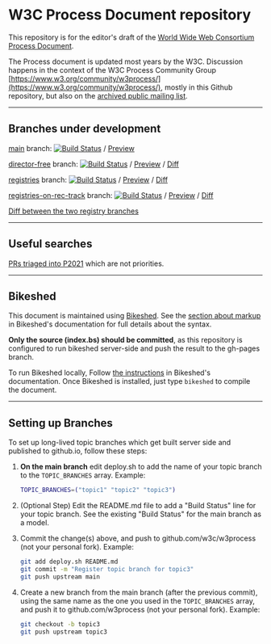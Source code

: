 # W3C Process Document repository


This repository is for the editor's draft of the [World Wide Web Consortium Process Document](https://www.w3.org/Consortium/Process/).

The Process document is updated most years by the W3C.
Discussion happens in the context of the W3C Process Community Group
[https://www.w3.org/community/w3process/](https://www.w3.org/community/w3process/), mostly in this Github repository, but also on the <a href="https://lists.w3.org/Archives/Public/public-w3process/">archived public mailing list</a>.

----
## Branches under development

[main](https://github.com/w3c/w3process/tree/main) branch:
[![Build Status](https://travis-ci.com/w3c/w3process.svg?branch=main)](https://travis-ci.com/w3c/w3process) /
[Preview](https://www.w3.org/Consortium/Process/Drafts/)

[director-free](https://github.com/w3c/w3process/tree/director-free) branch:
[![Build Status](https://travis-ci.com/w3c/w3process.svg?branch=director-free)](https://travis-ci.com/w3c/w3process) /
[Preview](https://www.w3.org/Consortium/Process/Drafts/director-free/) /
[Diff](https://services.w3.org/htmldiff?doc1=https%3A%2F%2Fwww.w3.org%2FConsortium%2FProcess%2FDrafts%2F&doc2=https%3A%2F%2Fwww.w3.org%2FConsortium%2FProcess%2FDrafts%2Fdirector-free)

[registries](https://github.com/w3c/w3process/tree/registries) branch:
[![Build Status](https://travis-ci.com/w3c/w3process.svg?branch=registries)](https://travis-ci.com/w3c/w3process) /
[Preview](https://www.w3.org/Consortium/Process/Drafts/registries/) /
[Diff](https://services.w3.org/htmldiff?doc1=https%3A%2F%2Fwww.w3.org%2FConsortium%2FProcess%2FDrafts%2F&doc2=https%3A%2F%2Fwww.w3.org%2FConsortium%2FProcess%2FDrafts%2Fregistries%2F)

[registries-on-rec-track](https://github.com/w3c/w3process/tree/registries-on-rec-track) branch:
[![Build Status](https://travis-ci.com/w3c/w3process.svg?branch=registries-on-rec-track)](https://travis-ci.com/w3c/w3process) /
[Preview](https://www.w3.org/Consortium/Process/Drafts/registries-on-rec-track/) /
[Diff](https://services.w3.org/htmldiff?doc1=https%3A%2F%2Fwww.w3.org%2FConsortium%2FProcess%2FDrafts%2F&doc2=https%3A%2F%2Fwww.w3.org%2FConsortium%2FProcess%2FDrafts%2Fregistries-on-rec-track%2F)

[Diff between the two registry branches](https://services.w3.org/htmldiff?doc1=https%3A%2F%2Fwww.w3.org%2FConsortium%2FProcess%2FDrafts%2Fregistries%2F&doc2=https%3A%2F%2Fwww.w3.org%2FConsortium%2FProcess%2FDrafts%2Fregistries-on-rec-track%2F)

----
## Useful searches

[PRs triaged into P2021](https://github.com/w3c/w3process/issues?q=is%3Aopen+-label%3A%22P2021%3A+Priority%22+milestone%3A%22Process+2021%22+) which are not priorities.


----
## Bikeshed

This document is maintained using [Bikeshed](https://tabatkins.github.io/bikeshed/).
See the [section about markup](https://tabatkins.github.io/bikeshed/#markup-shortcuts) in Bikeshed's documentation for full details about the syntax.

**Only the source (index.bs) should be committed**,
as this repository is configured to run bikeshed server-side and push the result to the gh-pages branch.

To run Bikeshed locally,
Follow [the instructions](https://tabatkins.github.io/bikeshed/#installing) in Bikeshed's documentation.
Once Bikeshed is installed, just type `bikeshed` to compile the document.

----
## Setting up Branches

To set up long-lived topic branches which get built server side and published to github.io,
follow these steps:

1. **On the main branch** edit deploy.sh to add the name of your topic branch to the `TOPIC_BRANCHES` array. Example:

    ```bash
    TOPIC_BRANCHES=("topic1" "topic2" "topic3")
    ```

2. (Optional Step) Edit the README.md file to add a "Build Status" line for your topic branch.
   See the existing "Build Status" for the main branch as a model.
3. Commit the change(s) above, and push to github.com/w3c/w3process (not your personal fork). Example:

    ```bash
    git add deploy.sh README.md
    git commit -m "Register topic branch for topic3"
    git push upstream main
    ```

4. Create a new branch from the main branch (after the previous commit), using the same name as the one you used in the `TOPIC_BRANCHES` array, and push it to github.com/w3process (not your personal fork). Example:

    ```bash
    git checkout -b topic3
    git push upstream topic3
    ```
